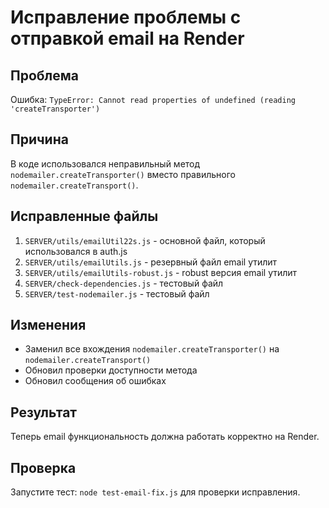 # Исправление проблемы с отправкой email на Render

## Проблема
Ошибка: `TypeError: Cannot read properties of undefined (reading 'createTransporter')`

## Причина
В коде использовался неправильный метод `nodemailer.createTransporter()` вместо правильного `nodemailer.createTransport()`.

## Исправленные файлы
1. `SERVER/utils/emailUtil22s.js` - основной файл, который использовался в auth.js
2. `SERVER/utils/emailUtils.js` - резервный файл email утилит
3. `SERVER/utils/emailUtils-robust.js` - robust версия email утилит
4. `SERVER/check-dependencies.js` - тестовый файл
5. `SERVER/test-nodemailer.js` - тестовый файл

## Изменения
- Заменил все вхождения `nodemailer.createTransporter()` на `nodemailer.createTransport()`
- Обновил проверки доступности метода
- Обновил сообщения об ошибках

## Результат
Теперь email функциональность должна работать корректно на Render.

## Проверка
Запустите тест: `node test-email-fix.js` для проверки исправления.

